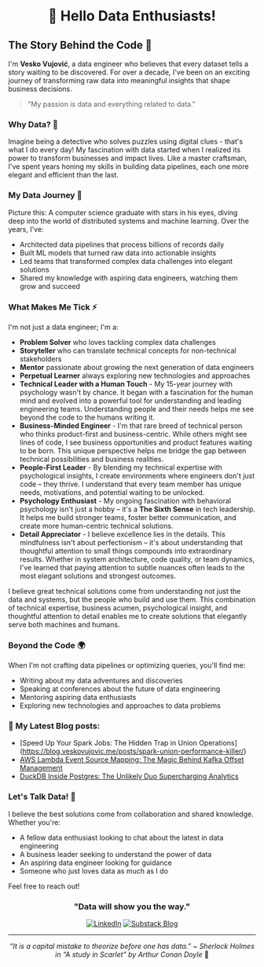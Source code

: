 <div align="center">

# 👋 Hello Data Enthusiasts!

</div>

## The Story Behind the Code 📖

I'm **Vesko Vujović**, a data engineer who believes that every dataset tells a story waiting to be discovered. For over a decade, I've been on an exciting journey of transforming raw data into meaningful insights that shape business decisions.

> "My passion is data and everything related to data."

### Why Data? 🤔

Imagine being a detective who solves puzzles using digital clues - that's what I do every day! My fascination with data started when I realized its power to transform businesses and impact lives. Like a master craftsman, I've spent years honing my skills in building data pipelines, each one more elegant and efficient than the last.

### My Data Journey 🌟

Picture this: A computer science graduate with stars in his eyes, diving deep into the world of distributed systems and machine learning. Over the years, I've:

- Architected data pipelines that process billions of records daily
- Built ML models that turned raw data into actionable insights
- Led teams that transformed complex data challenges into elegant solutions
- Shared my knowledge with aspiring data engineers, watching them grow and succeed

### What Makes Me Tick ⚡

I'm not just a data engineer; I'm a:
- **Problem Solver** who loves tackling complex data challenges
- **Storyteller** who can translate technical concepts for non-technical stakeholders
- **Mentor** passionate about growing the next generation of data engineers
- **Perpetual Learner** always exploring new technologies and approaches
- **Technical Leader with a Human Touch** - My 15-year journey with psychology wasn't by chance. It began with a fascination for the human mind and evolved into a powerful tool for understanding and leading engineering teams. Understanding people and their needs helps me see beyond the code to the humans writing it.
- **Business-Minded Engineer** - I'm that rare breed of technical person who thinks product-first and business-centric. While others might see lines of code, I see business opportunities and product features waiting to be born. This unique perspective helps me bridge the gap between technical possibilities and business realities.
- **People-First Leader** - By blending my technical expertise with psychological insights, I create environments where engineers don't just code – they thrive. I understand that every team member has unique needs, motivations, and potential waiting to be unlocked.
- **Psychology Enthusiast** - My ongoing fascination with behavioral psychology isn't just a hobby – it's a **The Sixth Sense** in tech leadership. It helps me build stronger teams, foster better communication, and create more human-centric technical solutions.
- **Detail Appreciator** - I believe excellence lies in the details. This mindfulness isn't about perfectionism – it's about understanding that thoughtful attention to small things compounds into extraordinary results. Whether in system architecture, code quality, or team dynamics, I've learned that paying attention to subtle nuances often leads to the most elegant solutions and strongest outcomes. 

I believe great technical solutions come from understanding not just the data and systems, but the people who build and use them. This combination of technical expertise, business acumen, psychological insight, and thoughtful attention to detail enables me to create solutions that elegantly serve both machines and humans.

### Beyond the Code 🌍

When I'm not crafting data pipelines or optimizing queries, you'll find me:
- Writing about my data adventures and discoveries
- Speaking at conferences about the future of data engineering
- Mentoring aspiring data enthusiasts
- Exploring new technologies and approaches to data problems

### 📕 My Latest Blog posts:
- [Speed Up Your Spark Jobs: The Hidden Trap in Union Operations] (https://blog.veskovujovic.me/posts/spark-union-performance-killer/)
- [AWS Lambda Event Source Mapping: The Magic Behind Kafka Offset Management](https://blog.veskovujovic.me/posts/offset-management-esm/)
- [DuckDB Inside Postgres: The Unlikely Duo Supercharging Analytics](https://blog.veskovujovic.me/posts/duckdb-in-postgres/)

### Let's Talk Data! 💬

I believe the best solutions come from collaboration and shared knowledge. Whether you're:
- A fellow data enthusiast looking to chat about the latest in data engineering
- A business leader seeking to understand the power of data
- An aspiring data engineer looking for guidance
- Someone who just loves data as much as I do

Feel free to reach out!

<div align="center">

### "Data will show you the way." 

[![LinkedIn](https://img.shields.io/badge/Let's_Connect-0077B5?style=for-the-badge&logo=linkedin&logoColor=white)]([Your_LinkedIn_URL](https://www.linkedin.com/in/vesko-vujovic-3787005b/))
[![Substack Blog](https://img.shields.io/badge/Read_My_Blog-12100E?style=for-the-badge&logo=substack&logoColor=white)](https://substack.com/@veskovujovic)

</div>

---

<div align="center">

*“It is a capital mistake to theorize before one has data.”
~ Sherlock Holmes in “A study in Scarlet” by Arthur Conan Doyle* 🚀

</div>
